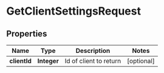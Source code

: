 

# GetClientSettingsRequest


## Properties

| Name | Type | Description | Notes |
|------------ | ------------- | ------------- | -------------|
|**clientId** | **Integer** | Id of client to return |  [optional] |



